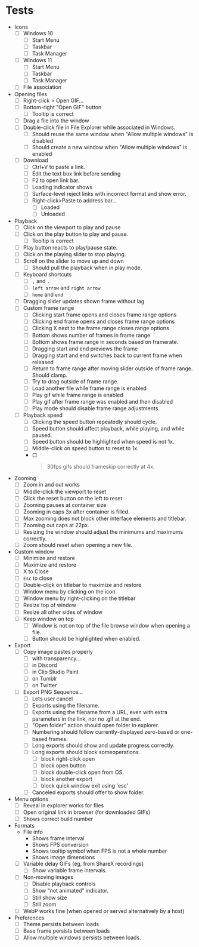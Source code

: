Tests
===

- Icons
  - [ ] Windows 10 
    - [ ] Start Menu
    - [ ] Taskbar
    - [ ] Task Manager
  - [ ] Windows 11
    - [ ] Start Menu
    - [ ] Taskbar
    - [ ] Task Manager
  - [ ] File association
- Opening files
  - [ ] Right-click > Open GIF...
  - [ ] Bottom-right "Open GIF" button
    - [ ] Tooltip is correct
  - [ ] Drag a file into the window
  - [ ] Double-click file in File Explorer while associated in Windows.
    - [ ] Should reuse the same window when "Allow multiple windows" is disabled
    - [ ] Should create a new window when "Allow multiple windows" is enabled
  - [ ] Download
    - [ ] Ctrl+V to paste a link.
    - [ ] Edit the text box link before sending
    - [ ] F2 to open link bar.
    - [ ] Loading indicator shows
    - [ ] Surface-level reject links with incorrect format and show error.
    - [ ] Right-click>Paste to address bar...
      - [ ] Loaded
      - [ ] Unloaded
- Playback
  - [ ] Click on the viewport to play and pause
  - [ ] Click on the play button to play and pause.
    - [ ] Tooltip is correct
  - [ ] Play button reacts to play/pause state.
  - [ ] Click on the playing slider to stop playing.
  - [ ] Scroll on the slider to move up and down
    - [ ] Should pull the playback when in play mode.
  - [ ] Keyboard shortcuts
    - [ ] `,` and `.`
    - [ ] `left arrow` and `right arrow`
    - [ ] `home` and `end`
  - [ ] Dragging slider updates shown frame without lag
  - [ ] Custom frame range
    - [ ] Clicking start frame opens and closes frame range options
    - [ ] Clicking end frame opens and closes frame range options
    - [ ] Clicking X next to the frame range closes range options
    - [ ] Bottom shows number of frames in frame range
    - [ ] Bottom shows frame range in seconds based on framerate.
    - [ ] Dragging start and end previews the frame
    - [ ] Dragging start and end switches back to current frame when released
    - [ ] Return to frame range after moving slider outside of frame range. Should clamp.
    - [ ] Try to drag outside of frame range.
    - [ ] Load another file while frame range is enabled
    - [ ] Play gif while frame range is enabled
    - [ ] Play gif after frame range was enabled and then disabled
    - [ ] Play mode should disable frame range adjustments.
  - [ ] Playback speed
    - [ ] Clicking the speed button repeatedly should cycle.
    - [ ] Speed button should affect playback, while playing, and while paused.
    - [ ] Speed button should be highlighted when speed is not 1x.
    - [ ] Middle-click on speed button to reset to 1x.
    - [ ] >30fps gifs should frameskip correctly at 4x.
- Zooming
  - [ ] Zoom in and out works
  - [ ] Middle-click the viewport to reset
  - [ ] Click the reset button on the left to reset
  - [ ] Zooming pauses at container size
  - [ ] Zooming in caps 3x after container is filled.
  - [ ] Max zooming does not block other interface elements and titlebar.
  - [ ] Zooming out caps at 22px.
  - [ ] Resizing the window should adjust the minimums and maximums correctly.
  - [ ] Zoom should reset when opening a new file.
- Custom window
  - [ ] Minimize and restore
  - [ ] Maximize and restore
  - [ ] X to Close
  - [ ] `Esc` to close
  - [ ] Double-click on titlebar to maximize and restore
  - [ ] Window menu by clicking on the icon
  - [ ] Window menu by right-clicking on the titlebar
  - [ ] Resize top of window
  - [ ] Resize all other sides of window
  - [ ] Keep window on top
    - [ ] Window is not on top of the file browse window when opening a file.
    - [ ] Button should be highlighted when enabled.
- Export
  - [ ] Copy image pastes properly
    - [ ] with transparency...
    - [ ] in Discord
    - [ ] in Clip Studio Paint
    - [ ] on Tumblr
    - [ ] on Twitter
  - [ ] Export PNG Sequence...
    - [ ] Lets user cancel
    - [ ] Exports using the filename.
    - [ ] Exports using the filename from a URL, even with extra parameters in the link, nor no .gif at the end.
    - [ ] "Open folder" action should open folder in explorer.
    - [ ] Numbering should follow currently-displayed zero-based or one-based frames.
    - [ ] Long exports should show and update progress correctly.
    - [ ] Long exports should block someoperations.
      - [ ] block right-click open
      - [ ] block open button
      - [ ] block double-click open from OS.
      - [ ] block another export
      - [ ] block quick window exit using 'esc'
    - [ ] Canceled exports should offer to show folder.
- Menu options
  - [ ] Reveal in explorer works for files
  - [ ] Open original link in browser (for downloaded GIFs)
  - [ ] Shows correct build number
- Formats
  - File info
    - Shows frame interval
    - Shows FPS conversion
    - Shows tooltip symbol when FPS is not a whole number
    - Shows image dimensions
  - [ ] Variable delay GIFs (eg, from ShareX recordings)
    - [ ] Show variable frame intervals.
  - [ ] Non-moving images
    - [ ] Disable playback controls
    - [ ] Show "not animated" indicator.
    - [ ] Still show size
    - [ ] Still zoom
  - [ ] WebP works fine (when opened or served alternatively by a host)

- Preferences
  - [ ] Theme persists between loads
  - [ ] Base frame persists between loads
  - [ ] Allow multiple windows persists between loads.